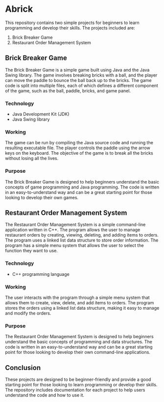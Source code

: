 # Abrick

This repository contains two simple projects for beginners to learn programming and develop their skills. The projects included are:

1. Brick Breaker Game
2. Restaurant Order Management System

## Brick Breaker Game

The Brick Breaker Game is a simple game built using Java and the Java Swing library. The game involves breaking bricks with a ball, and the player can move the paddle to bounce the ball back up to the bricks. The game code is split into multiple files, each of which defines a different component of the game, such as the ball, paddle, bricks, and game panel. 

### Technology

- Java Development Kit (JDK)
- Java Swing library

### Working

The game can be run by compiling the Java source code and running the resulting executable file. The player controls the paddle using the arrow keys on the keyboard. The objective of the game is to break all the bricks without losing all the lives.

### Purpose

The Brick Breaker Game is designed to help beginners understand the basic concepts of game programming and Java programming. The code is written in an easy-to-understand way and can be a great starting point for those looking to develop their own games.

## Restaurant Order Management System

The Restaurant Order Management System is a simple command-line application written in C++. The program allows the user to manage restaurant orders by creating, viewing, deleting, and adding items to orders. The program uses a linked list data structure to store order information. The program has a simple menu system that allows the user to select the function they want to use.

### Technology

- C++ programming language

### Working

The user interacts with the program through a simple menu system that allows them to create, view, delete, and add items to orders. The program stores the orders using a linked list data structure, making it easy to manage and modify the orders.

### Purpose

The Restaurant Order Management System is designed to help beginners understand the basic concepts of programming and data structures. The code is written in an easy-to-understand way and can be a great starting point for those looking to develop their own command-line applications.

## Conclusion

These projects are designed to be beginner-friendly and provide a good starting point for those looking to learn programming or develop their skills. The repository includes documentation for each project to help users understand the code and how to use it.
